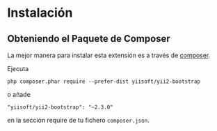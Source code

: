 Instalación
===========

## Obteniendo el Paquete de Composer

La mejor manera para instalar esta extensión es a través de [composer](http://getcomposer.org/download/).

Ejecuta

```
php composer.phar require --prefer-dist yiisoft/yii2-bootstrap
```

o añade

```
"yiisoft/yii2-bootstrap": "~2.3.0"
```

en la sección require de tu fichero `composer.json`.
